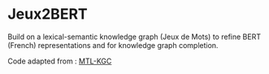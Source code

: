 # Jeux2BERT

Build on a lexical-semantic knowledge graph (Jeux de Mots) to refine BERT (French) representations and for knowledge graph completion.

Code adapted from : [MTL-KGC](https://github.com/bosung/MTL-KGC/tree/ae4082e37567651a293faeb0e9de4a26133ddc74)
